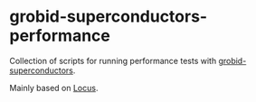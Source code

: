 # grobid-superconductors-performance
Collection of scripts for running performance tests with [grobid-superconductors](https://github.com/lfoppiano/grobid-superconductors).

Mainly based on [Locus](https://locust.io).

